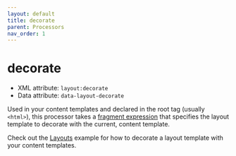 ```yaml
---
layout: default
title: decorate
parent: Processors
nav_order: 1
---
```


decorate
========

 - XML attribute: `layout:decorate`
 - Data attribute: `data-layout-decorate`

Used in your content templates and declared in the root tag (usually `<html>`),
this processor takes a [fragment expression](https://github.com/thymeleaf/thymeleaf/issues/451)
that specifies the layout template to decorate with the current, content
template.

Check out the [Layouts](docs/examples/examples.md#layouts) example for how to decorate a
layout template with your content templates.
